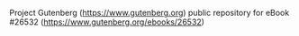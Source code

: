 Project Gutenberg (https://www.gutenberg.org) public repository for eBook #26532 (https://www.gutenberg.org/ebooks/26532)
